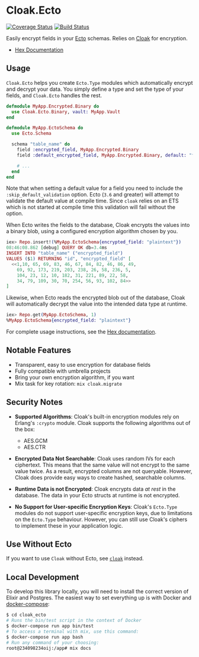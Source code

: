 # Cloak.Ecto
[![Coverage Status](https://coveralls.io/repos/github/danielberkompas/cloak_ecto/badge.svg?branch=master)](https://coveralls.io/github/danielberkompas/cloak_ecto?branch=master)
[![Build Status](https://danielberkompas.semaphoreci.com/badges/cloak_ecto/branches/master.svg?style=shields)](https://danielberkompas.semaphoreci.com/projects/cloak_ecto)

Easily encrypt fields in your [Ecto](https://github.com/elixir-ecto/ecto)
schemas. Relies on [Cloak](https://github.com/danielberkompas/cloak) for
encryption.

- [Hex Documentation](https://hexdocs.pm/cloak_ecto)

## Usage

`Cloak.Ecto` helps you create `Ecto.Type` modules which automatically encrypt
and decrypt your data. You simply define a type and set the type of your fields, and
`Cloak.Ecto` handles the rest.

```elixir
defmodule MyApp.Encrypted.Binary do
  use Cloak.Ecto.Binary, vault: MyApp.Vault
end
```

```elixir
defmodule MyApp.EctoSchema do
  use Ecto.Schema

  schema "table_name" do
    field :encrypted_field, MyApp.Encrypted.Binary
    field :default_encrypted_field, MyApp.Encrypted.Binary, default: "foo", skip_default_validation: true

    # ...
  end
end
```

Note that when setting a default value for a field you need to include the `:skip_default_validation` option. Ecto (`3.6` and greater) will attempt to validate the default value at compile time. Since `cloak` relies on an ETS which is not started at compile time this validation will fail without the option.

When Ecto writes the fields to the database, Cloak encrypts the values into a
binary blob, using a configured encryption algorithm chosen by you.

```elixir
iex> Repo.insert!(%MyApp.EctoSchema{encrypted_field: "plaintext"})
08:46:08.862 [debug] QUERY OK db=3.4ms
INSERT INTO "table_name" ("encrypted_field") 
VALUES ($1) RETURNING "id", "encrypted_field" [
  <<1,10, 65, 69, 83, 46, 67, 84, 82, 46, 86, 49, 
    69, 92, 173, 219, 203, 238, 26, 58, 236, 5, 
    104, 23, 12, 10, 182, 31, 221, 89, 22, 58, 
    34, 79, 109, 30, 70, 254, 56, 93, 102, 84>>
]
```

Likewise, when Ecto reads the encrypted blob out of the database, Cloak will
automatically decrypt the value into the intended data type at runtime.

```elixir
iex> Repo.get(MyApp.EctoSchema, 1)
%MyApp.EctoSchema{encrypted_field: "plaintext"}
```

For complete usage instructions, see the [Hex documentation](https://hexdocs.pm/cloak_ecto).

## Notable Features

- Transparent, easy to use encryption for database fields
- Fully compatible with umbrella projects
- Bring your own encryption algorithm, if you want
- Mix task for key rotation: `mix cloak.migrate`

## Security Notes

-  **Supported Algorithms**: Cloak's built-in encryption modules rely on Erlang's 
   `:crypto` module. Cloak supports the following algorithms out of the box:
   
    - AES.GCM
    - AES.CTR

- **Encrypted Data Not Searchable**: Cloak uses random IVs for each ciphertext. This 
  means that the same value will not encrypt to the same value twice. As a result,
  encrypted columns are not queryable. However, Cloak does provide easy ways to
  create hashed, searchable columns.

- **Runtime Data is not Encrypted**: Cloak encrypts data _at rest_ in the database. 
  The data in your Ecto structs at runtime is not encrypted.

- **No Support for User-specific Encryption Keys**: Cloak's `Ecto.Type` modules do not
  support user-specific encryption keys, due to limitations on the `Ecto.Type` 
  behaviour. However, you can still use Cloak's ciphers to implement these in your 
  application logic.

## Use Without Ecto

If you want to use `Cloak` without Ecto, see
[`cloak`](https://hex.pm/packages/cloak) instead.

## Local Development

To develop this library locally, you will need to install the correct version
of Elixir and Postgres. The easiest way to set everything up is with Docker
and [docker-compose](https://docs.docker.com/compose/):

```sh
$ cd cloak_ecto
# Runs the bin/test script in the context of Docker
$ docker-compose run app bin/test
# To access a terminal with mix, use this command:
$ docker-compose run app bash
# Run any command of your choosing:
root@234098234oij:/app# mix docs
```